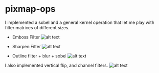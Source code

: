 # pixmap-ops

I implemented a sobel and a general kernel operation that let me play with filter matrices of different sizes. 

- Emboss Filter
![alt text](https://github.com/msunde137/pixmap-ops/blob/master/building(emboss).png)
- Sharpen Filter
![alt text](https://github.com/msunde137/pixmap-ops/blob/master/building(sharpen).png)

- Outline filter + blur + sobel
![alt text](https://github.com/msunde137/pixmap-ops/blob/master/building(ourline%2Bedge_detect).png)

I also implemented vertical flip, and channel filters.
![alt text](https://github.com/msunde137/pixmap-ops/blob/master/building_red.png)
